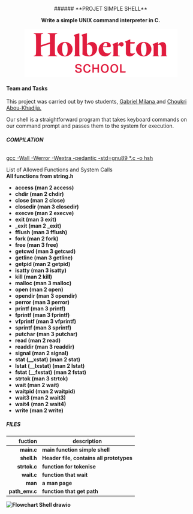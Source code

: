 <p align = "center">###### **PROJET SIMPLE SHELL**</p>

<p align = "center" ><b>Write a simple UNIX command interpreter in C.</b></p>
<p align = "center">
<picture>
<img src ="https://github.com/choukri33/holbertonschool-simple_shell/blob/main/holberton-logo.png?raw=true">
</picture>
</p>

#### **Team and Tasks**

This project was carried out by two students, <a href = "https://github.com/MadMartigan3">Gabriel Milana </a> and <a href = "https://github.com/choukri33">Choukri Abou-Khadija.</a>

Our shell is a straightforward program that takes keyboard commands on our command prompt 
and passes them to the system for execution.

###### **COMPILATION**

<u>gcc -Wall -Werror -Wextra -pedantic -std=gnu89 *.c -o hsh</u>

List of Allowed Functions and System Calls
<br>
<b> All functions from string.h <b> 
- access (man 2 access)
- chdir (man 2 chdir)
- close (man 2 close)
- closedir (man 3 closedir)
- execve (man 2 execve)
- exit (man 3 exit)
- _exit (man 2 _exit)
- fflush (man 3 fflush)
- fork (man 2 fork)
- free (man 3 free)
- getcwd (man 3 getcwd)
- getline (man 3 getline)
- getpid (man 2 getpid)
- isatty (man 3 isatty)
- kill (man 2 kill)
- malloc (man 3 malloc)
- open (man 2 open)
- opendir (man 3 opendir)
- perror (man 3 perror)
- printf (man 3 printf)
- fprintf (man 3 fprintf)
- vfprintf (man 3 vfprintf)
- sprintf (man 3 sprintf)
- putchar (man 3 putchar)
- read (man 2 read)
- readdir (man 3 readdir)
- signal (man 2 signal)
- stat (__xstat) (man 2 stat)
- lstat (__lxstat) (man 2 lstat)
- fstat (__fxstat) (man 2 fstat)
- strtok (man 3 strtok)
- wait (man 2 wait)
- waitpid (man 2 waitpid)
- wait3 (man 2 wait3)
- wait4 (man 2 wait4)
- write (man 2 write)

##### **FILES**


| fuction       |          description                  |
|--------:      |---------------------------------------|
| main.c        | main function simple shell            |
| shell.h       | Header file, contains all prototypes  |
|strtok.c       | function for tokenise                 |
| wait.c        | function that wait                    |
| man           | a man page                            |
|path_env.c     | function that get path                |            


![Flowchart Shell drawio](https://github.com/choukri33/holbertonschool-simple_shell/assets/105434715/fff38650-7b5e-4a19-b2a8-4b1b99b68fcb)
